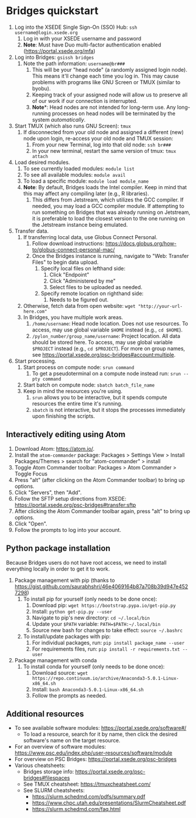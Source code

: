 # Bridges quickstart

1. Log into the XSEDE Single Sign-On (SSO) Hub: `ssh username@login.xsede.org`
    1. Log in with your XSEDE username and password
    1. **Note**: Must have Duo multi-factor authentication enabled (https://portal.xsede.org/mfa)
1. Log into Bridges: `gsissh bridges`
    1. Note the path information: `username@br###`
        1. This will be your "head node" (a randomly assigned login node). This means it'll change each time you log in. This may cause problems with programs like GNU Screen or TMUX (similar to byobu).
        1. Keeping track of your assigned node will allow us to preserve all of our work if our connection is interrupted.
        1. **Note***: Head nodes are not intended for long-term use. Any long-running processes on head nodes will be terminated by the system *automatically*.
1. Start TMUX (which also runs GNU Screen): `tmux`
    1. If disconnected from your old node and assigned a different (new) node upon login, re-access your old node and TMUX session:
        1. From your new Terminal, log into that old node: `ssh br###`
        1. In your new terminal, restart the same version of tmux: `tmux attach`
1. Load desired modules.
    1. To see currently loaded modules: `module list`
    1. To see all available modules: `module avail`
    1. To load a specific module: `module load module_name`
    1. **Note**: By default, Bridges loads the Intel compiler. Keep in mind that this may affect any compiling later (e.g., R libraries).
        1. This differs from Jetstream, which utilizes the GCC compiler. If needed, you may load a GCC compiler module. If attempting to run something on Bridges that was already running on Jetstream, it is preferable to load the closest version to the one running on the Jetstream instance being emulated.
1. Transfer data.
    1. If transferring local data, use Globus Connect Personal.
        1. Follow download instructions: https://docs.globus.org/how-to/globus-connect-personal-mac/
        1. Once the Bridges instance is running, navigate to "Web: Transfer Files" to begin data upload.
            1. Specify local files on lefthand side:
                1. Click "Endpoint"
                1. Click "Administered by me"
                1. Select files to be uploaded as needed.
            1. Specify remote location on righthand side:
                1. Needs to be figured out.
    1. Otherwise, fetch data from open website: `wget "http://your-url-here.com"`
    1. In Bridges, you have multiple work areas.
        1. `/home/username`: Head node location. Does not use resources. To access, may use global variable `$HOME` instead (e.g., `cd $HOME`).
        1. `/pylon_number/group_name/username`: Project location. All data should be stored here. To access, may use global variable `$PROJECT` instead (e.g., `cd $PROJECT`). For more on group names, see https://portal.xsede.org/psc-bridges#account:multiple.
1. Start processing.
    1. Start process on compute node: `srun command`
        1. To get a pseudoterminal on a compute node instead run: `srun --pty command`
    1. Start batch on compute node: `sbatch batch_file_name`
    1. Keep in mind the resources you're using.
        1. `srun` allows you to be interactive, but it spends compute resources the entire time it's running.
        1. `sbatch` is not interactive, but it stops the processes immediately upon finishing the scripts.

## Interactively editing using Atom
1. Download Atom: https://atom.io/.
1. Install the `atom-commander` package: Packages > Settings View > Install Packages/Themes > search for "atom-commander" > install
1. Toggle Atom Commander toolbar: Packages > Atom Commander > Toggle Focus
1. Press "alt" (after clicking on the Atom Commander toolbar) to bring up options.
1. Click "Servers", then "Add".
1. Follow the SFTP setup directions from XSEDE: https://portal.xsede.org/psc-bridges#transfer:sftp
1. After clicking the Atom Commander toolbar again, press "alt" to bring up options.
1. Click "Open".
1. Follow the prompts to log into your account.

## Python package installation
Because Bridges users do not have root access, we need to install everything locally in order to get it to work.

1. Package management with pip (thanks to https://gist.github.com/saurabhshri/46e4069164b87a708b39d947e4527298)
    1. To install pip for yourself (only needs to be done once):
        1. Download pip: `wget https://bootstrap.pypa.io/get-pip.py`
        1. Install: `python get-pip.py --user`
        1. Navigate to pip's new directory: `cd ~/.local/bin`
        1. Update your `$PATH` variable: `PATH=$PATH:~/.local/bin`
        1. Source new bash for changes to take effect: `source ~/.bashrc`
    1. To install/update packages with pip:
        1. For individual packages, run: `pip install package_name --user`
        1. For requirements files, run: `pip install -r requirements.txt --user`
1. Package management with conda
    1. To install conda for yourself (only needs to be done once):
        1. Download source: `wget https://repo.continuum.io/archive/Anaconda3-5.0.1-Linux-x86_64.sh`
        1. Install: `bash Anaconda3-5.0.1-Linux-x86_64.sh`
        1. Follow the prompts as needed.

## Additional resources
* To see available software modules: https://portal.xsede.org/software#/
    * To load a resource, search for it by name, then click the desired software's name on the target resource.
* For an overview of software modules: https://www.psc.edu/index.php/user-resources/software/module
* For overview on PSC Bridges: https://portal.xsede.org/psc-bridges
* Various cheatsheets:
    * Bridges storage info: https://portal.xsede.org/psc-bridges#filespaces
    * See TMUX cheatsheet: https://tmuxcheatsheet.com/
    * See SLURM cheatsheets:
        * https://slurm.schedmd.com/pdfs/summary.pdf
        * https://www.chpc.utah.edu/presentations/SlurmCheatsheet.pdf
        * https://slurm.schedmd.com/faq.html
